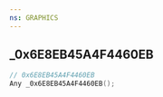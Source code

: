 ```yaml
---
ns: GRAPHICS
---
```

## _0x6E8EB45A4F4460EB

```c
// 0x6E8EB45A4F4460EB
Any _0x6E8EB45A4F4460EB();
```

